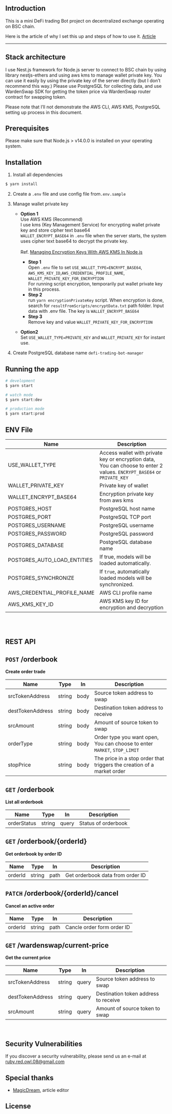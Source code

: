 ## Introduction

This is a mini DeFi trading Bot project on decentralized exchange operating on BSC chain.

Here is the article of why I set this up and steps of how to use it. [Article](https://)

---


## Stack architecture

I use Nest.js framework for Node.js server to connect to BSC chain by using library nestjs-ethers and using aws kms to manage wallet private key. You can use it easily by using the private key of the server directly (but I don’t recommend this way.) Please use PostgreSQL for collecting data, and use WardenSwap SDK for getting the token price via WardenSwap router contract for swapping token.

Please note that I’ll not demonstrate the AWS CLI, AWS KMS, PostgreSQL setting up process in this document.

## Prerequisites

Please make sure that Node.js > v14.0.0 is installed on your operating system.

## Installation

1. Install all dependencies

```bash
$ yarn install
```

2. Create a `.env` file and use config file from`.env.sample`

3. Manage wallet private key<br>
   - **Option 1** <br>
   Use AWS KMS (Recommend)<br>
   I use kms (Key Management Service) for encrypting wallet private key and store cipher text base64<br>`WALLET_ENCRYPT_BASE64` in `.env` file
   when the server starts, the system uses cipher text base64 to decrypt the private key.<br><br>
   Ref.
   [Managing Encryption Keys With AWS KMS In Node.js](https://medium.com/hackernoon/managing-encryption-keys-with-aws-kms-in-node-js-c320c860019a)

     - **Step 1**<br>
      Open `.env` file to set `USE_WALLET_TYPE=ENCRYPT_BASE64`, `AWS_KMS_KEY_ID`,`AWS_CREDENTIAL_PROFILE_NAME`, `WALLET_PRIVATE_KEY_FOR_ENCRYPTION`<br>
      For running script encryption, temporarily put wallet private key in this process.
     - **Step 2**<br>
         run `yarn encryptionPrivateKey` script. When encryption is done, search for `resultFromScripts/encryptData.txt` path folder. Input data with .env file. The key is  `WALLET_ENCRYPT_BASE64`<br>
     - **Step 3**<br>
         Remove key and value `WALLET_PRIVATE_KEY_FOR_ENCRYPTION`
   - **Option2**<br>
     Set `USE_WALLET_TYPE=PRIVATE_KEY` and `WALLET_PRIVATE_KEY` for instant use.


4. Create PostgreSQL database name `defi-trading-bot-manager`

## Running the app

```bash
# development
$ yarn start

# watch mode
$ yarn start:dev

# production mode
$ yarn start:prod
```
## ENV File

| Name                        | Description                                                                                                            |
| --------------------------- | ---------------------------------------------------------------------------------------------------------------------- |
| USE_WALLET_TYPE             | Access wallet with private key or encryption data, You can choose to enter 2 values. `ENCRYPT_BASE64` or `PRIVATE_KEY` |
| WALLET_PRIVATE_KEY          | Private key of wallet                                                                                                  |
| WALLET_ENCRYPT_BASE64       | Encryption private key from aws kms                                                                                    |
| POSTGRES_HOST             |  PostgreSQL host name|                                                                                                                        |
| POSTGRES_PORT               |  PostgreSQL TCP port|                                                                                                                        |
| POSTGRES_USERNAME           | PostgreSQL username |                                                                                                                        |
| POSTGRES_PASSWORD   | PostgreSQL password       |                                                                                                                        |
| POSTGRES_DATABASE   | PostgreSQL database name        |                                                                                                                        |
| POSTGRES_AUTO_LOAD_ENTITIES | If true, models will be loaded automatically.|                                                                                                                        |
| POSTGRES_SYNCHRONIZE        | If ```true```, automatically loaded models will be synchronized.|                                                                                                                        |
| AWS_CREDENTIAL_PROFILE_NAME | AWS CLI profile name                                                                                                   |
| AWS_KMS_KEY_ID              | AWS KMS key ID for encryption and decryption                                                                            |

<br><br>
## REST API
## `POST` /orderbook

**Create order trade**

| Name             | Type   | In   | Description                          |
| ---------------- | ------ | ---- | ------------------------------------ |
| srcTokenAddress  | string | body | Source token address to swap         |
| destTokenAddress | string | body | Destination token address to receive |
| srcAmount        | string | body | Amount of source token to swap       |
| orderType        | string | body | Order type you want open, You can choose to enter `MARKET`, `STOP_LIMIT`                                    |
| stopPrice        | string | body | The price in a stop order that triggers the creation of a market order                                     |

## `GET` /orderbook
**List all orderbook**

| Name        | Type   | In    | Description |
| ----------- | ------ | ----- | ----------- |
| orderStatus | string | query | Status of orderbook            |

## `GET` /orderbook/{orderId}
**Get orderbook by order ID**

| Name    | Type   | In   | Description                     |
| ------- | ------ | ---- | ------------------------------- |
| orderId | string | path | Get orderbook data from order ID |

## `PATCH` /orderbook/{orderId}/cancel

**Cancel an active order**

| Name    | Type   | In   | Description               |
| ------- | ------ | ---- | ------------------------- |
| orderId | string | path | Cancle order form order ID |

## `GET` /wardenswap/current-price
**Get the current price**

| Name             | Type   | In    | Description                          |
| ---------------- | ------ | ----- | ------------------------------------ |
| srcTokenAddress  | string | query | Source token address to swap         |
| destTokenAddress | string | query | Destination token address to receive |
| srcAmount        | string | query | Amount of source token to swap       |

<br>

## Security Vulnerabilities

If you discover a security vulnerability, please send us an e-mail at <ruby.red.owl.08@gmail.com>

## Special thanks
* [MagicDream](https://github.com/MagicDream01), article editor

## License


